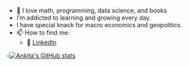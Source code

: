 - :crown: I love math, programming, data science, and books
- I’m addicted to learning and growing every day.
- I have special knack for macro economics and geopolitics.
- 📫 How to find me: 
  - :office: [LinkedIn](https://www.linkedin.com/in/ankita-juneja-246663a/)
  
  
-[![Ankita's GitHub stats](https://github-readme-stats.vercel.app/api?username=Ankita-Juneja)](https://github.com/Ankita-Juneja/github-readme-stats)
